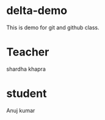 # delta-demo
This is demo for git and github class.

# Teacher
shardha khapra

# student
Anuj kumar
